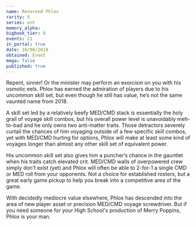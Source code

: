 ```yaml
---
name: Reverend Phlox
rarity: 5
series: ent
memory_alpha:
bigbook_tier: 8
events: 21
in_portal: true
date: 16/08/2018
obtained: Event
mega: false
published: true
---
```


Repent, sinner! Or the minister may perform an exorcism on you with his osmotic eels. Phlox has earned the admiration of players due to his uncommon skill set, but even though he still has value, he’s not the same vaunted name from 2018.

A skill set led by a relatively beefy MED/CMD stack is essentially the holy grail of voyage skill combos, but his overall power level is unavoidably meh-to-bad and he only owns two anti-matter traits. Those detractors severely curtail the chances of him voyaging outside of a few specific skill combos, yet with MED/CMD hurting for options, Phlox will make at least some kind of voyages longer than almost any other skill set of equivalent power.

His uncommon skill set also gives him a puncher’s chance in the gauntlet when his traits catch elevated crit. MED/CMD walls of overpowered crew simply don’t exist (yet) and Phlox will often be able to 2-for-1 a single CMD or MED roll from your opponents. Not a choice for established rosters, but a great early game pickup to help you break into a competitive area of the game.

With decidedly mediocre value elsewhere, Phlox has descended into the area of new player asset or precision MED/CMD voyage screwdriver. But if you need someone for your High School's production of Merry Poppins, Phlox is your man.
